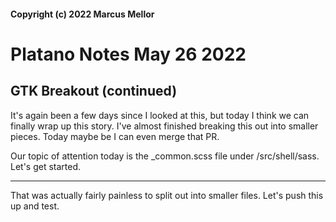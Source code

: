 #### Copyright (c) 2022 Marcus Mellor
# Platano Notes May 26 2022

## GTK Breakout (continued)
It's again been a few days since I looked at this, but today I think we can finally wrap up this story. I've almost finished breaking this out into smaller pieces. Today maybe be I can even merge that PR.

Our topic of attention today is the _common.scss file under /src/shell/sass. Let's get started.

* * *

That was actually fairly painless to split out into smaller files. Let's push this up and test.
